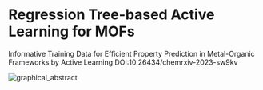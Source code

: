 # Regression Tree-based Active Learning for MOFs

Informative Training Data for Efficient Property Prediction in Metal-Organic Frameworks by Active Learning
DOI:10.26434/chemrxiv-2023-sw9kv

![graphical_abstract](https://github.com/AshnaJose/Regression-Tree-based-Active-Learning-for-MOFs/assets/92301787/ce56f30a-8ddc-4a68-a8d3-932b2b77aa13)
